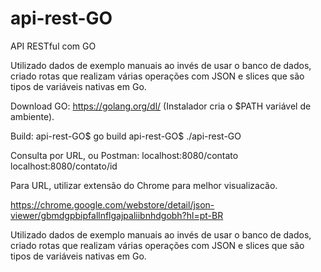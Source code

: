 # api-rest-GO
API RESTful com GO

Utilizado dados de exemplo manuais ao invés de usar o banco de dados, criado rotas que realizam várias operações com JSON e 
slices que são tipos de variáveis nativas em Go.


Download GO:
https://golang.org/dl/
(Instalador cria o $PATH variável de ambiente).

Build:
api-rest-GO$ go build
api-rest-GO$ ./api-rest-GO


Consulta por URL, ou Postman:
localhost:8080/contato
localhost:8080/contato/id

Para URL, utilizar extensão do Chrome para melhor visualizacão.

https://chrome.google.com/webstore/detail/json-viewer/gbmdgpbipfallnflgajpaliibnhdgobh?hl=pt-BR



Utilizado dados de exemplo manuais ao invés de usar o banco de dados, criado rotas que realizam várias operações com JSON e 
slices que são tipos de variáveis nativas em Go.
